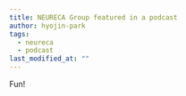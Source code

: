 ```yaml
---
title: NEURECA Group featured in a podcast
author: hyojin-park
tags:
  - neureca
  - podcast
last_modified_at: ""
---
```

Fun!
